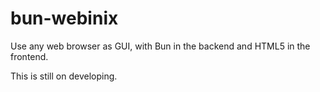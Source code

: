# bun-webinix

Use any web browser as GUI, with Bun in the backend and HTML5 in the frontend.

This is still on developing.
